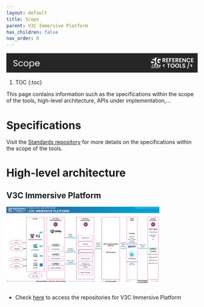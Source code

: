 ```yaml
---
layout: default
title: Scope
parent: V3C Immersive Platform
has_children: false
nav_order: 0
---
```

<img src="../../assets/images/Banner_Scope.png" /> 

1. TOC
{:toc}

This page contains information such as the specifications within the scope of the tools, high-level architecture, APIs under implementation,...

# Specifications
Visit the [Standards repository](https://5g-mag.github.io/Standards/pages/volumetric-video.html) for more details on the specifications within the scope of the tools.

# High-level architecture

## V3C Immersive Platform

<img src="../../assets/images/projects/v3c_diagram.png" style="width: 80%">

 * Check [here](./repositories.html) to access the repositories for V3C Immersive Platform

